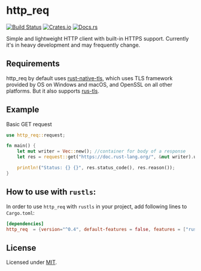 # http_req
[![Build Status](https://travis-ci.org/jayjamesjay/http_req.svg?branch=master)](https://travis-ci.org/jayjamesjay/http_req)
[![Crates.io](https://img.shields.io/badge/crates.io-v0.5.0-orange.svg?longCache=true)](https://crates.io/crates/http_req)
[![Docs.rs](https://docs.rs/http_req/badge.svg)](https://docs.rs/http_req/0.5.0/http_req/)

Simple and lightweight HTTP client with built-in HTTPS support.
Currently it's in heavy development and may frequently change.

## Requirements
http_req by default uses [rust-native-tls](https://github.com/sfackler/rust-native-tls),
which uses TLS framework provided by OS on Windows and macOS, and OpenSSL
on all other platforms. But it also supports [rus-tls](https://crates.io/crates/rustls).

## Example
Basic GET request
```rust
use http_req::request;

fn main() {
    let mut writer = Vec::new(); //container for body of a response
    let res = request::get("https://doc.rust-lang.org/", &mut writer).unwrap();

    println!("Status: {} {}", res.status_code(), res.reason());
}
```

## How to use with `rustls`:
In order to use `http_req` with `rustls` in your project,  add following lines to `Cargo.toml`:
```toml
[dependencies]
http_req  = {version="^0.4", default-features = false, features = ["rust-tls"]}
```

## License
Licensed under [MIT](https://github.com/jayjamesjay/http_req/blob/master/LICENSE).
